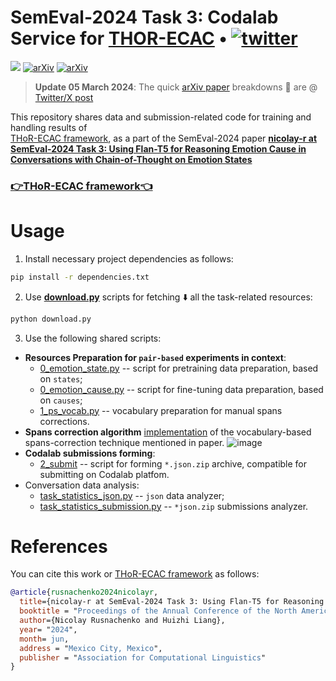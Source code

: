 # SemEval-2024 Task 3: Codalab Service for [THOR-ECAC](https://github.com/nicolay-r/THOR-ECAC) • [![twitter](https://img.shields.io/twitter/url/https/shields.io.svg?style=social)](https://twitter.com/nicolayr_/status/1777005686611751415)

![](https://img.shields.io/badge/Python-3.10-lightgreen.svg)
[![arXiv](https://img.shields.io/badge/arXiv-2404.03361-b31b1b.svg)](https://arxiv.org/abs/2404.03361)
[![arXiv](https://img.shields.io/badge/github-task_description-ffffff.svg)](https://nustm.github.io/SemEval-2024_ECAC/)

> **Update 05 March 2024**: The quick [arXiv paper](https://arxiv.org/abs/2404.03361) breakdowns 🔨 are @ [Twitter/X post](https://twitter.com/nicolayr_/status/1777005686611751415)

This repository shares data and submission-related code for training and handling results of  
[THoR-ECAC framework](https://github.com/nicolay-r/THOR-ECAC), as a part of the SemEval-2024 
paper **[nicolay-r at SemEval-2024 Task 3: Using Flan-T5 for Reasoning Emotion Cause in Conversations with Chain-of-Thought on Emotion States](https://arxiv.org/abs/2404.03361)**

### [👉THoR-ECAC framework👈](https://github.com/nicolay-r/THOR-ECAC) 

# Usage

1. Install necessary project dependencies as follows:
```bash
pip install -r dependencies.txt
```

2. Use [**download.py**](download.py) scripts for fetching ⬇️ all the task-related resources:
```bash
python download.py
```

3. Use the following shared scripts:
* **Resources Preparation for `pair-based` experiments in context**:
  * [0_emotion_state.py](e3_pair_ft/0_emotion_state.py) -- script for pretraining data preparation, based on `states`;
  * [0_emotion_cause.py](e3_pair_ft/0_emotion_cause.py) -- script for fine-tuning data preparation, based on `causes`;
  * [1_ps_vocab.py](e3_pair_ft/1_ps_vocab.py) -- vocabulary preparation for manual spans corrections.
* **Spans correction algorithm**
   [implementation](https://github.com/nicolay-r/SemEval2024-Task3/blob/b68d69da9b96f5ce6ab5b16521521d44ae1c504b/e3_pair_ft/utils_e.py#L56)
   of the vocabulary-based spans-correction technique mentioned in paper.
  ![image](https://github.com/nicolay-r/SemEval2024-Task3/assets/14871187/7f07a26d-60eb-4553-bb1b-e026d6b9d9d9)
* **Codalab submissions forming**:  
  * [2_submit](e3_pair_ft/2_submit.py) -- script for forming `*.json.zip` archive, compatible for submitting on Codalab platfom.
* Conversation data analysis:
  * [task_statistics_json.py](task_statistics_json.py) -- `json` data analyzer;
  * [task_statistics_submission.py](task_statistics_submission.py) -- `*json.zip` submissions analyzer.
  
# References
You can cite this work or [THoR-ECAC framework](https://github.com/nicolay-r/THOR-ECAC) as follows:
```bibtex
@article{rusnachenko2024nicolayr,
  title={nicolay-r at SemEval-2024 Task 3: Using Flan-T5 for Reasoning Emotion Cause in Conversations with Chain-of-Thought on Emotion States},
  booktitle = "Proceedings of the Annual Conference of the North American Chapter of the Association for Computational Linguistics",
  author={Nicolay Rusnachenko and Huizhi Liang},
  year= "2024",
  month= jun,
  address = "Mexico City, Mexico",
  publisher = "Association for Computational Linguistics"
}
```
